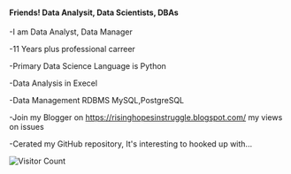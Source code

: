 #### Friends! Data Analysit, Data Scientists, DBAs

-I am Data Analyst, Data Manager

-11 Years plus professional carreer

-Primary Data Science Language is Python

-Data Analysis in Execel

-Data Management RDBMS MySQL,PostgreSQL

-Join my Blogger on https://risinghopesinstruggle.blogspot.com/ my views on issues

-Cerated my GitHub repository, It's interesting to hooked up with...

![Visitor Count](https://profile-counter.glitch.me/{username}/count.svg)
<!--### Hi there 👋-->



<!--
**rkpathakrajesh/rkpathakrajesh** is a ✨ _special_ ✨ repository because its `README.md` (this file) appears on your GitHub profile.

Here are some ideas to get you started:

- 🔭 I’m currently working on ...
- 🌱 I’m currently learning ...
- 👯 I’m looking to collaborate on ...
- 🤔 I’m looking for help with ...
- 💬 Ask me about ...
- 📫 How to reach me: ...
- 😄 Pronouns: ...
- ⚡ Fun fact: ...
-->
